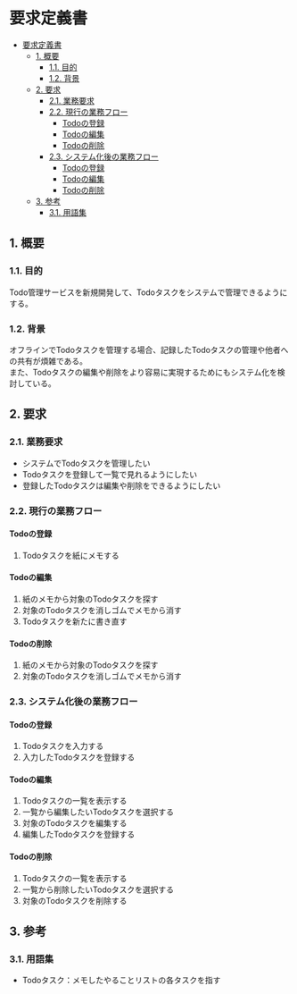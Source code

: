 <link href="../css/markdown.css" rel="stylesheet"></link>

# 要求定義書

- [要求定義書](#要求定義書)
  - [1. 概要](#1-概要)
    - [1.1. 目的](#11-目的)
    - [1.2. 背景](#12-背景)
  - [2. 要求](#2-要求)
    - [2.1. 業務要求](#21-業務要求)
    - [2.2. 現行の業務フロー](#22-現行の業務フロー)
      - [Todoの登録](#todoの登録)
      - [Todoの編集](#todoの編集)
      - [Todoの削除](#todoの削除)
    - [2.3. システム化後の業務フロー](#23-システム化後の業務フロー)
      - [Todoの登録](#todoの登録-1)
      - [Todoの編集](#todoの編集-1)
      - [Todoの削除](#todoの削除-1)
  - [3. 参考](#3-参考)
    - [3.1. 用語集](#31-用語集)

<div style="page-break-before:always"></div>

## 1. 概要
### 1.1. 目的
<!-- 本文書が何を目的としたシステム開発に対して作成されている文書なのかを明記する。 -->
Todo管理サービスを新規開発して、Todoタスクをシステムで管理できるようにする。

### 1.2. 背景
<!-- 本開発に至る背景を明記する。 -->
オフラインでTodoタスクを管理する場合、記録したTodoタスクの管理や他者への共有が煩雑である。<br>
また、Todoタスクの編集や削除をより容易に実現するためにもシステム化を検討している。

<div style="page-break-before:always"></div>

## 2. 要求
### 2.1. 業務要求
<!-- 顧客から出てきた整理されていない曖昧なままの要望を記述する -->
* システムでTodoタスクを管理したい
* Todoタスクを登録して一覧で見れるようにしたい
* 登録したTodoタスクは編集や削除をできるようにしたい

### 2.2. 現行の業務フロー
#### Todoの登録
1. Todoタスクを紙にメモする

#### Todoの編集
1. 紙のメモから対象のTodoタスクを探す
1. 対象のTodoタスクを消しゴムでメモから消す
1. Todoタスクを新たに書き直す

#### Todoの削除
1. 紙のメモから対象のTodoタスクを探す
1. 対象のTodoタスクを消しゴムでメモから消す

### 2.3. システム化後の業務フロー
#### Todoの登録
1. Todoタスクを入力する
1. 入力したTodoタスクを登録する

#### Todoの編集
1. Todoタスクの一覧を表示する
1. 一覧から編集したいTodoタスクを選択する
1. 対象のTodoタスクを編集する
1. 編集したTodoタスクを登録する

#### Todoの削除
1. Todoタスクの一覧を表示する
1. 一覧から削除したいTodoタスクを選択する
1. 対象のTodoタスクを削除する

<div style="page-break-before:always"></div>

## 3. 参考
### 3.1. 用語集
<!-- 文書内で使われている用語や社内用語、業界用語について記述する -->
* Todoタスク：メモしたやることリストの各タスクを指す
